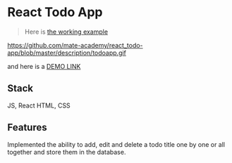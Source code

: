 # React Todo App 

> Here is [the working example](https://mate-academy.github.io/react_todo-app-with-api/)

https://github.com/mate-academy/react_todo-app/blob/master/description/todoapp.gif

and here is a [DEMO LINK](https://novak-k.github.io/react_todo-app-with-api/)

## Stack

JS, React
HTML, CSS 

## Features

Implemented the ability to add, edit and delete a todo title one by one or all together and store them in the database. 
